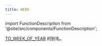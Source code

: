 ```yaml
---
title: WEEK
---
```

import FunctionDescription from '@site/src/components/FunctionDescription';

<FunctionDescription description="引入或更新版本：v1.2.375"/>

[TO_WEEK_OF_YEAR](to-week-of-year.md) 的别名。